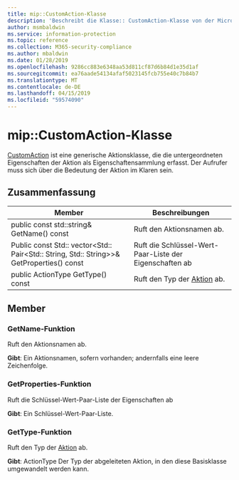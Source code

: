 ```yaml
---
title: mip::CustomAction-Klasse
description: 'Beschreibt die Klasse:: CustomAction-Klasse von der Microsoft Information Protection (MIP) SDK.'
author: msmbaldwin
ms.service: information-protection
ms.topic: reference
ms.collection: M365-security-compliance
ms.author: mbaldwin
ms.date: 01/28/2019
ms.openlocfilehash: 9286cc883e6348aa53d811cf87d6b84d1e35d1af
ms.sourcegitcommit: ea76aade54134afaf5023145fcb755e40c7b84b7
ms.translationtype: MT
ms.contentlocale: de-DE
ms.lasthandoff: 04/15/2019
ms.locfileid: "59574090"
---
```

# <a name="class-mipcustomaction"></a>mip::CustomAction-Klasse 
[CustomAction](class_mip_customaction.md) ist eine generische Aktionsklasse, die die untergeordneten Eigenschaften der Aktion als Eigenschaftensammlung erfasst. Der Aufrufer muss sich über die Bedeutung der Aktion im Klaren sein.
  
## <a name="summary"></a>Zusammenfassung
 Member                        | Beschreibungen                                
--------------------------------|---------------------------------------------
public const std::string& GetName() const  |  Ruft den Aktionsnamen ab.
Public const Std:: vector\<Std:: Pair\<Std:: String, Std:: String\>\>& GetProperties() const  |  Ruft die Schlüssel-Wert-Paar-Liste der Eigenschaften ab
public ActionType GetType() const  |  Ruft den Typ der [Aktion](class_mip_action.md) ab.

## <a name="members"></a>Member
  
### <a name="getname-function"></a>GetName-Funktion
Ruft den Aktionsnamen ab.

  
**Gibt**: Ein Aktionsnamen, sofern vorhanden; andernfalls eine leere Zeichenfolge.
  
### <a name="getproperties-function"></a>GetProperties-Funktion
Ruft die Schlüssel-Wert-Paar-Liste der Eigenschaften ab

  
**Gibt**: Ein Schlüssel-Wert-Paar-Liste.

### <a name="gettype-function"></a>GetType-Funktion
Ruft den Typ der [Aktion](class_mip_action.md) ab.

  
**Gibt**: ActionType Der Typ der abgeleiteten Aktion, in den diese Basisklasse umgewandelt werden kann.